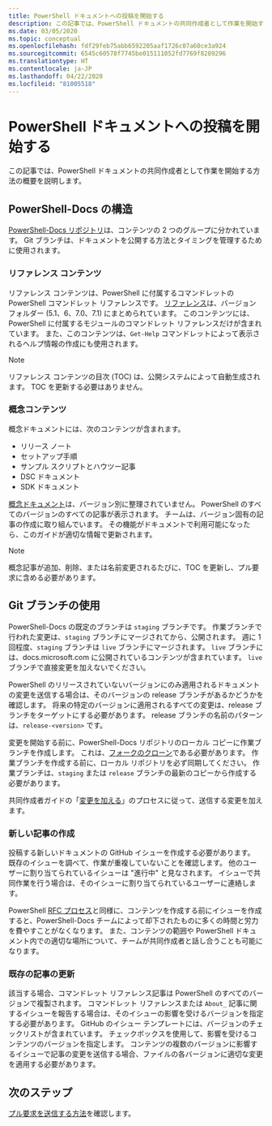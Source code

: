 ```yaml
---
title: PowerShell ドキュメントへの投稿を開始する
description: この記事では、PowerShell ドキュメントの共同作成者として作業を開始する方法の概要を説明します。
ms.date: 03/05/2020
ms.topic: conceptual
ms.openlocfilehash: fdf29feb75abb6592205aaf1726c07a60ce3a924
ms.sourcegitcommit: 6545c60578f7745be015111052fd7769f8289296
ms.translationtype: HT
ms.contentlocale: ja-JP
ms.lasthandoff: 04/22/2020
ms.locfileid: "81005518"
---
```

# <a name="get-started-contributing-to-powershell-documentation"></a>PowerShell ドキュメントへの投稿を開始する

この記事では、PowerShell ドキュメントの共同作成者として作業を開始する方法の概要を説明します。

## <a name="powershell-docs-structure"></a>PowerShell-Docs の構造

[PowerShell-Docs リポジトリ][psdocs]は、コンテンツの 2 つのグループに分かれています。 Git ブランチは、ドキュメントを公開する方法とタイミングを管理するために使用されます。

### <a name="reference-content"></a>リファレンス コンテンツ

リファレンス コンテンツは、PowerShell に付属するコマンドレットの PowerShell コマンドレット リファレンスです。
[リファレンス][ref]は、バージョン フォルダー (5.1、6、7.0、7.1) にまとめられています。 このコンテンツには、PowerShell に付属するモジュールのコマンドレット リファレンスだけが含まれています。 また、このコンテンツは、`Get-Help` コマンドレットによって表示されるヘルプ情報の作成にも使用されます。

> [!NOTE]
> リファレンス コンテンツの目次 (TOC) は、公開システムによって自動生成されます。 TOC を更新する必要はありません。

### <a name="conceptual-content"></a>概念コンテンツ

概念ドキュメントには、次のコンテンツが含まれます。

- リリース ノート
- セットアップ手順
- サンプル スクリプトとハウツー記事
- DSC ドキュメント
- SDK ドキュメント

[概念ドキュメント][conceptual]は、バージョン別に整理されていません。 PowerShell のすべてのバージョンのすべての記事が表示されます。 チームは、バージョン固有の記事の作成に取り組んでいます。 その機能がドキュメントで利用可能になったら、このガイドが適切な情報で更新されます。

> [!NOTE]
> 概念記事が追加、削除、または名前変更されるたびに、TOC を更新し、プル要求に含める必要があります。

## <a name="using-git-branches"></a>Git ブランチの使用

PowerShell-Docs の既定のブランチは `staging` ブランチです。 作業ブランチで行われた変更は、`staging` ブランチにマージされてから、公開されます。 週に 1 回程度、`staging` ブランチは `live` ブランチにマージされます。 `live` ブランチには、docs.microsoft.com に公開されているコンテンツが含まれています。 `live` ブランチで直接変更を加えないでください。

PowerShell のリリースされていないバージョンにのみ適用されるドキュメントの変更を送信する場合は、そのバージョンの release ブランチがあるかどうかを確認します。 将来の特定のバージョンに適用されるすべての変更は、release ブランチをターゲットにする必要があります。 release ブランチの名前のパターンは、`release-<version>` です。

変更を開始する前に、PowerShell-Docs リポジトリのローカル コピーに作業ブランチを作成します。 これは、[フォークのクローン][fork]である必要があります。 作業ブランチを作成する前に、ローカル リポジトリを必ず同期してください。 作業ブランチは、`staging` または `release` ブランチの最新のコピーから作成する必要があります。

共同作成者ガイドの「[変更を加える][making-changes]」のプロセスに従って、送信する変更を加えます。

### <a name="creating-new-articles"></a>新しい記事の作成

投稿する新しいドキュメントの GitHub イシューを作成する必要があります。 既存のイシューを調べて、作業が重複していないことを確認します。 他のユーザーに割り当てられているイシューは "進行中" と見なされます。 イシューで共同作業を行う場合は、そのイシューに割り当てられているユーザーに連絡します。

PowerShell [RFC プロセス][rfc]と同様に、コンテンツを作成する前にイシューを作成すると、PowerShell-Docs チームによって却下されたものに多くの時間と労力を費やすことがなくなります。 また、コンテンツの範囲や PowerShell ドキュメント内での適切な場所について、チームが共同作成者と話し合うことも可能になります。

### <a name="updating-existing-articles"></a>既存の記事の更新

該当する場合、コマンドレット リファレンス記事は PowerShell のすべてのバージョンで複製されます。 コマンドレット リファレンスまたは `About_` 記事に関するイシューを報告する場合は、そのイシューの影響を受けるバージョンを指定する必要があります。 GitHub のイシュー テンプレートには、バージョンのチェックリストが含まれています。 チェックボックスを使用して、影響を受けるコンテンツのバージョンを指定します。 コンテンツの複数のバージョンに影響するイシューで記事の変更を送信する場合、ファイルの各バージョンに適切な変更を適用する必要があります。

## <a name="next-steps"></a>次のステップ

[プル要求を送信する方法](pull-requests.md)を確認します。

<!--link refs-->
[conceptual]: https://github.com/MicrosoftDocs/PowerShell-Docs/tree/staging/reference/docs-conceptual
[fork]: /contribute/get-started-setup-local#fork-the-repository
[making-changes]: /contribute/how-to-write-workflows-major#making-your-changes
[psdocs]: https://github.com/MicrosoftDocs/PowerShell-Docs
[ref]: https://github.com/MicrosoftDocs/PowerShell-Docs/tree/staging/reference
[rfc]: https://github.com/PowerShell/powershell-rfc/blob/master/RFC0000-RFC-Process.md